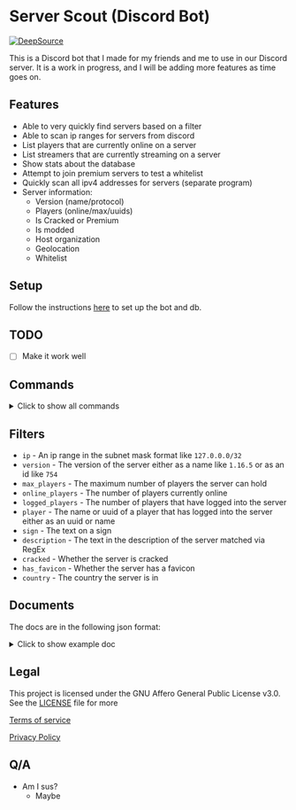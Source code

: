 # Server Scout (Discord Bot)

[![DeepSource](https://app.deepsource.com/gh/MCServerScout/Discord-Bot.svg/?label=resolved+issues&show_trend=true&token=WBeh3kT2daCAxLlfI8PhPJsD)](https://app.deepsource.com/gh/MCServerScout/Discord-Bot/?ref=repository-badge)

This is a Discord bot that I made for my friends and me to use in our Discord server.
It is a work in progress, and I will be adding more features as time goes on.

## Features

- Able to very quickly find servers based on a filter
- Able to scan ip ranges for servers from discord
- List players that are currently online on a server
- List streamers that are currently streaming on a server
- Show stats about the database
- Attempt to join premium servers to test a whitelist
- Quickly scan all ipv4 addresses for servers (separate program)
- Server information:
  - Version (name/protocol)
  - Players (online/max/uuids)
  - Is Cracked or Premium
  - Is modded
  - Host organization
  - Geolocation
  - Whitelist

## Setup

Follow the instructions [here](docs/EU_Docs/setup.md) to set up the bot and db.

## TODO

- [ ] Make it work well

## Commands

<details>
<summary>Click to show all commands</summary>

### Find

`/find <filter>:<value>`

This command will find a server based on the filter and value you give it.
You can use multiple filters at once, and the bot will find a server that matches all of them.

### Stats

`/stats`

This command gives stats about the database

### Graph

`/graph`

This command will show you a graph of various statistics about the server.

### Streamers

`/streamers`

This command will show you a list of all the streamers that are currently streaming on a server in the database.

### Scanner

`/scan <file> <dilimiter>`

This command will take a file of ip ranges (10.0.0.0/32, 127.0.0.0/24, ...) separated by a delimiter (`,` ` ` `;`) and
scan them for servers.

### Ping

`/ping`

This command will show you information about a provided server.

### Help

`/help`

This command will show you a list of all the commands and how to use them.

</details>

## Filters

* `ip` - An ip range in the subnet mask format like `127.0.0.0/32`
* `version` - The version of the server either as a name like `1.16.5` or as an id like `754`
* `max_players` - The maximum number of players the server can hold
* `online_players` - The number of players currently online
* `logged_players` - The number of players that have logged into the server
* `player` - The name or uuid of a player that has logged into the server either as an uuid or name
* `sign` - The text on a sign
* `description` - The text in the description of the server matched via RegEx
* `cracked` - Whether the server is cracked
* `has_favicon` - Whether the server has a favicon
* `country` - The country the server is in

## Documents

The docs are in the following json format:

<details>
<summary>Click to show example doc</summary>

```json
{
  "_id": {
    "$oid": "1534978d9f542e403cfa5026"
  },
  "description": {
    "text": "A Minecraft Server"
  },
  "enforcesSecureChat": null,
  "hasFavicon": false,
  "hasForgeData": true,
  "ip": "127.0.0.1",
  "lastSeen": 1682995170,
  "cracked": false,
  "players": {
    "max": 20,
    "online": 1,
    "sample": [
      {
        "id": "c0a80001-0000-0000-0000-000000000000",
        "name": "Player",
        "lastSeen": 1234567890
      }
    ]
  },
  "port": 25567,
  "version": {
    "name": "1.16.5",
    "protocol": 754
  },
  "modpackData": {},
  "preventsChatReports": false,
  "previewsChat": false,
  "forgeData": {},
  "geo": {
    "lat": 0,
    "lon": 0,
    "city": "",
    "country": "",
    "hostname": ""
  }
}
  ```

</details>

## Legal

This project is licensed under the GNU Affero General Public License v3.0. See the [LICENSE](LICENSE) file for more

[Terms of service](TOS.md)

[Privacy Policy](PRIVACY.md)

## Q/A

* Am I sus?
  * Maybe
